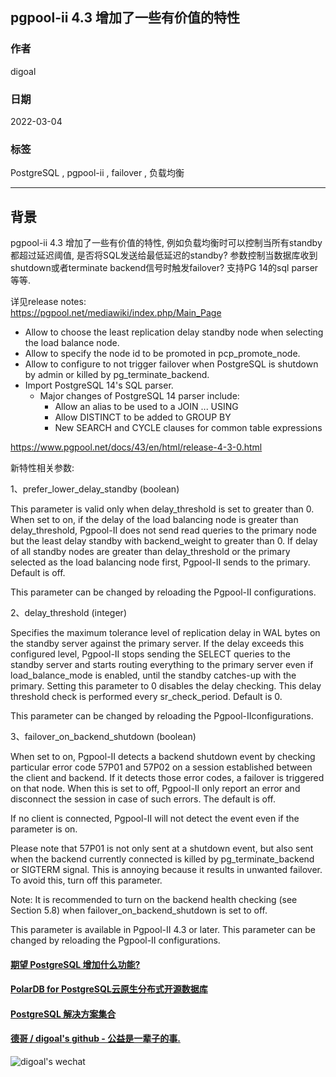 ## pgpool-ii 4.3 增加了一些有价值的特性  
                                           
### 作者                                       
digoal                                                    
                                                     
### 日期                                                
2022-03-04                                             
                                             
### 标签                                
PostgreSQL , pgpool-ii , failover , 负载均衡                        
                                                   
----                                                     
                                                
## 背景        
pgpool-ii 4.3 增加了一些有价值的特性, 例如负载均衡时可以控制当所有standby都超过延迟阈值, 是否将SQL发送给最低延迟的standby? 参数控制当数据库收到shutdown或者terminate backend信号时触发failover? 支持PG 14的sql parser等等.   
  
详见release notes:  
https://pgpool.net/mediawiki/index.php/Main_Page  
  
  
- Allow to choose the least replication delay standby node when selecting the load balance node.  
- Allow to specify the node id to be promoted in pcp_promote_node.  
- Allow to configure to not trigger failover when PostgreSQL is shutdown by admin or killed by pg_terminate_backend.  
- Import PostgreSQL 14's SQL parser.  
    - Major changes of PostgreSQL 14 parser include:  
        - Allow an alias to be used to a JOIN ... USING  
        - Allow DISTINCT to be added to GROUP BY  
        - New SEARCH and CYCLE clauses for common table expressions  
  
https://www.pgpool.net/docs/43/en/html/release-4-3-0.html  
  
新特性相关参数:  
  
1、prefer_lower_delay_standby (boolean)  
  
This parameter is valid only when delay_threshold is set to greater than 0. When set to on, if the delay of the load balancing node is greater than delay_threshold, Pgpool-II does not send read queries to the primary node but the least delay standby with backend_weight to greater than 0. If delay of all standby nodes are greater than delay_threshold or the primary selected as the load balancing node first, Pgpool-II sends to the primary. Default is off.  
  
This parameter can be changed by reloading the Pgpool-II configurations.  
  
2、delay_threshold (integer)  
  
Specifies the maximum tolerance level of replication delay in WAL bytes on the standby server against the primary server. If the delay exceeds this configured level, Pgpool-II stops sending the SELECT queries to the standby server and starts routing everything to the primary server even if load_balance_mode is enabled, until the standby catches-up with the primary. Setting this parameter to 0 disables the delay checking. This delay threshold check is performed every sr_check_period. Default is 0.  
  
This parameter can be changed by reloading the Pgpool-IIconfigurations.  
  
3、failover_on_backend_shutdown (boolean)  
  
When set to on, Pgpool-II detects a backend shutdown event by checking particular error code 57P01 and 57P02 on a session established between the client and backend. If it detects those error codes, a failover is triggered on that node. When this is set to off, Pgpool-II only report an error and disconnect the session in case of such errors. The default is off.  
  
If no client is connected, Pgpool-II will not detect the event even if the parameter is on.  
  
Please note that 57P01 is not only sent at a shutdown event, but also sent when the backend currently connected is killed by pg_terminate_backend or SIGTERM signal. This is annoying because it results in unwanted failover. To avoid this, turn off this parameter.  
  
Note: It is recommended to turn on the backend health checking (see Section 5.8) when failover_on_backend_shutdown is set to off.  
  
This parameter is available in Pgpool-II 4.3 or later. This parameter can be changed by reloading the Pgpool-II configurations.  
  
  
#### [期望 PostgreSQL 增加什么功能?](https://github.com/digoal/blog/issues/76 "269ac3d1c492e938c0191101c7238216")
  
  
#### [PolarDB for PostgreSQL云原生分布式开源数据库](https://github.com/ApsaraDB/PolarDB-for-PostgreSQL "57258f76c37864c6e6d23383d05714ea")
  
  
#### [PostgreSQL 解决方案集合](https://yq.aliyun.com/topic/118 "40cff096e9ed7122c512b35d8561d9c8")
  
  
#### [德哥 / digoal's github - 公益是一辈子的事.](https://github.com/digoal/blog/blob/master/README.md "22709685feb7cab07d30f30387f0a9ae")
  
  
![digoal's wechat](../pic/digoal_weixin.jpg "f7ad92eeba24523fd47a6e1a0e691b59")
  
